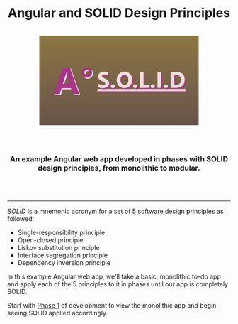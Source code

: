 <br />
<h1 align="center">
  <br />
    Angular and SOLID Design Principles
  <br />
  <br />
  <img alt="A° S.O.L.I.D SCSS art design" src="src/assets/ng-solid-design.png" width="360px">
</h1>
<br />
<h3 align="center">
An example Angular web app developed in phases with SOLID design principles, from monolithic to modular.
</h3>
<br />
<br />
<hr>

*SOLID* is a mnemonic acronym for a set of 5 software design principles as followed:
- Single-responsibility principle
- Open-closed principle
- Liskov substitution principle
- Interface segregation principle
- Dependency inversion principle

In this example Angular web app, we'll take a basic, monolithic to-do app and apply each of the 5 principles to it in phases until our app is completely SOLID.

Start with [Phase 1](/src/app/01-the-monolith) of development to view the monolithic app and begin seeing SOLID applied accordingly.
